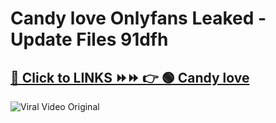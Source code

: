 
 # Candy love Onlyfans Leaked - Update Files 91dfh

## <h2><a href="https://clipsfans.com/Candy_love&ref=git">🔗 Click to LINKS ⏩⏩ 👉 🟢 Candy love </a></h2>

<a href="https://clipsfans.com/Candy_love&ref=git" rel="nofollow" data-target="animated-image.originalLink"><img src="https://i.ibb.co.com/xMMVF88/686577567.gif" alt="Viral Video Original" style="max-width: 100%; display: inline-block;" data-target="animated-image.originalImage"></a>

